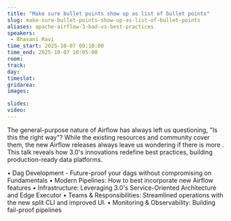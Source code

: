 ```yaml
---
title: "Make sure bullet points show up as list of bullet points"
slug: make-sure-bullet-points-show-up-as-list-of-bullet-points
aliases: apache-airflow-3-bad-vs-best-practices
speakers:
 - Bhavani Ravi
time_start: 2025-10-07 09:10:00
time_end: 2025-10-07 10:05:00
room: 
track: 
day: 
timeslot: 
gridarea: 
images: 

slides:
video: 
---
```


The general-purpose nature of Airflow has always left us questioning, "Is this the right way"? While the existing resources and community cover them, the new Airflow releases always leave us wondering if there is more
.
This talk reveals how 3.0's innovations redefine best practices, building production-ready data platforms.

• Dag Development - Future-proof your dags without compromising on Fundamentals
• Modern Pipelines: How to best incorporate new Airflow features
• Infrastructure: Leveraging 3.0's Service-Oriented Architecture and Edge Executor
• Teams & Responsibilities: Streamlined operations with the new split CLI and improved UI.
• Monitoring & Observability: Building fail-proof pipelines